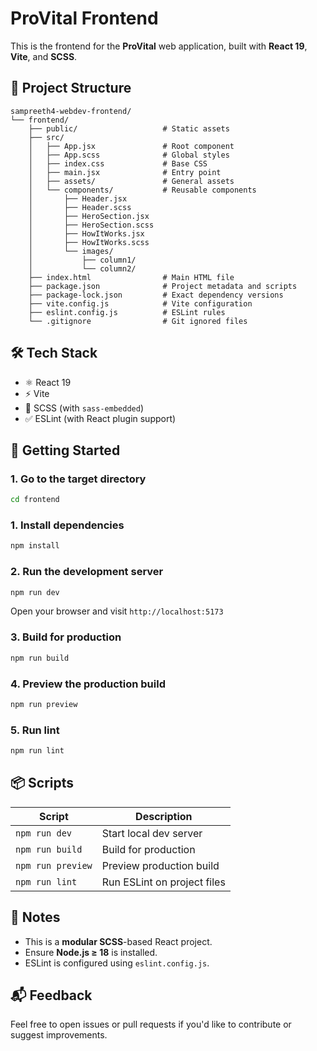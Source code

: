 # ProVital Frontend

This is the frontend for the **ProVital** web application, built with **React 19**, **Vite**, and **SCSS**.

## 📁 Project Structure

```
sampreeth4-webdev-frontend/
└── frontend/
    ├── public/                   # Static assets
    ├── src/
    │   ├── App.jsx               # Root component
    │   ├── App.scss              # Global styles
    │   ├── index.css             # Base CSS
    │   ├── main.jsx              # Entry point
    │   ├── assets/               # General assets
    │   └── components/           # Reusable components
    │       ├── Header.jsx
    │       ├── Header.scss
    │       ├── HeroSection.jsx
    │       ├── HeroSection.scss
    │       ├── HowItWorks.jsx
    │       ├── HowItWorks.scss
    │       └── images/
    │           ├── column1/
    │           └── column2/
    ├── index.html                # Main HTML file
    ├── package.json              # Project metadata and scripts
    ├── package-lock.json         # Exact dependency versions
    ├── vite.config.js            # Vite configuration
    ├── eslint.config.js          # ESLint rules
    └── .gitignore                # Git ignored files
```

## 🛠️ Tech Stack

- ⚛️ React 19
- ⚡ Vite
- 🎨 SCSS (with `sass-embedded`)
- ✅ ESLint (with React plugin support)

## 🚀 Getting Started

### 1. Go to the target directory

```bash
cd frontend
```

### 1. Install dependencies

```bash
npm install
```

### 2. Run the development server

```bash
npm run dev
```

Open your browser and visit `http://localhost:5173`

### 3. Build for production

```bash
npm run build
```

### 4. Preview the production build

```bash
npm run preview
```

### 5. Run lint

```bash
npm run lint
```

## 📦 Scripts

| Script             | Description                    |
|--------------------|--------------------------------|
| `npm run dev`      | Start local dev server         |
| `npm run build`    | Build for production           |
| `npm run preview`  | Preview production build       |
| `npm run lint`     | Run ESLint on project files    |

## 🧾 Notes

- This is a **modular SCSS**-based React project.
- Ensure **Node.js ≥ 18** is installed.
- ESLint is configured using `eslint.config.js`.

## 📬 Feedback

Feel free to open issues or pull requests if you'd like to contribute or suggest improvements.
